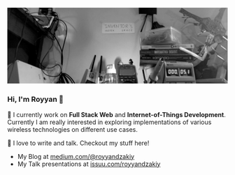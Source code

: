 ![header](https://github.com/royyandzakiy/royyandzakiy/blob/master/docs/header.png)

### Hi, I'm Royyan 👋

📡 I currently work on **Full Stack Web** and **Internet-of-Things Development**. Currently I am really interested in exploring implementations of various wireless technologies on different use cases.

📖 I love to write and talk. Checkout my stuff here!
- My Blog at [medium.com/@royyandzakiy](https://www.medium.com/@royyandzakiy)
- My Talk presentations at [issuu.com/royyandzakiy](https://www.issuu.com/royyandzakiy/)

<!--
**royyandzakiy/royyandzakiy** is a ✨ _special_ ✨ repository because its `README.md` (this file) appears on your GitHub profile.

Here are some ideas to get you started:

- 🔭 I’m currently working on ...
- 🌱 I’m currently learning ...
- 👯 I’m looking to collaborate on ...
- 🤔 I’m looking for help with ...
- 💬 Ask me about ...
- 📫 How to reach me: ...
- 😄 Pronouns: ...
- ⚡ Fun fact: ...
-->
